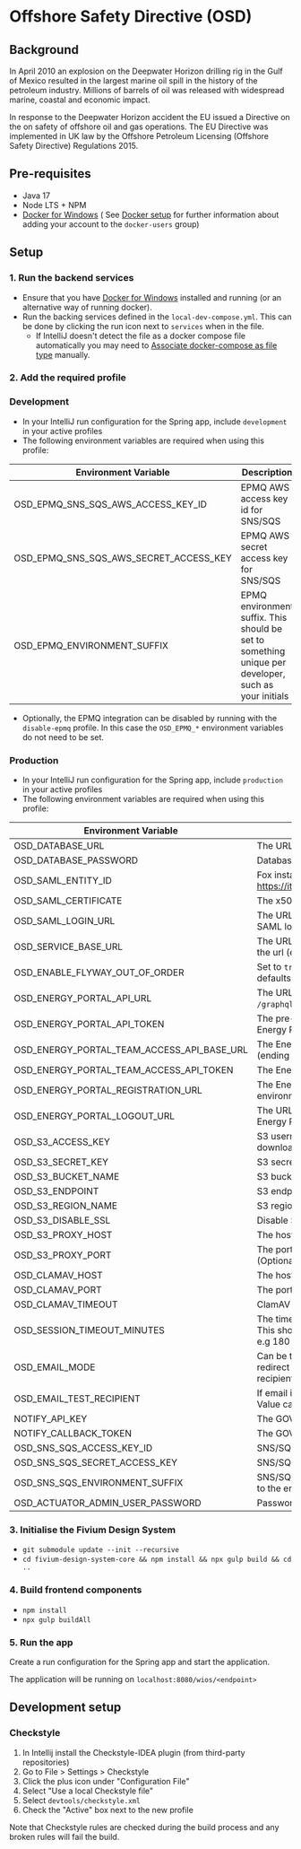 # Offshore Safety Directive (OSD)

## Background

In April 2010 an explosion on the Deepwater Horizon drilling rig in the Gulf of Mexico resulted in the largest marine
oil spill in the history of the petroleum industry. Millions of barrels of oil was released with widespread marine,
coastal and economic impact.

In response to the Deepwater Horizon accident the EU issued a Directive on the on safety of offshore oil and gas
operations. The EU Directive was implemented in UK law by the Offshore Petroleum Licensing
(Offshore Safety Directive) Regulations 2015.

## Pre-requisites

- Java 17
- Node LTS + NPM
- [Docker for Windows](https://hub.docker.com/editions/community/docker-ce-desktop-windows)
  (
  See [Docker setup](https://confluence.fivium.co.uk/display/JAVA/Java+development+environment+setup#Javadevelopmentenvironmentsetup-Docker)
  for further information about adding your account to the `docker-users` group)

## Setup

### 1. Run the backend services

- Ensure that you have [Docker for Windows](https://hub.docker.com/editions/community/docker-ce-desktop-windows)
  installed and running (or an alternative way of running docker).
- Run the backing services defined in the `local-dev-compose.yml`. This can be done by clicking the run icon next
  to `services` when in the file.
    - If IntelliJ doesn't detect the file as a docker compose file automatically you may need to
      [Associate docker-compose as file type](https://intellij-support.jetbrains.com/hc/en-us/community/posts/360009394620-Associate-docker-compose-as-file-type)
      manually.

### 2. Add the required profile

### Development

- In your IntelliJ run configuration for the Spring app, include `development` in your active profiles
- The following environment variables are required when using this profile:

| Environment Variable                   | Description                                                                                          |
|----------------------------------------|------------------------------------------------------------------------------------------------------|
| OSD_EPMQ_SNS_SQS_AWS_ACCESS_KEY_ID     | EPMQ AWS access key id for SNS/SQS                                                                   |
| OSD_EPMQ_SNS_SQS_AWS_SECRET_ACCESS_KEY | EPMQ AWS secret access key for SNS/SQS                                                               |
| OSD_EPMQ_ENVIRONMENT_SUFFIX            | EPMQ environment suffix. This should be set to something unique per developer, such as your initials |

- Optionally, the EPMQ integration can be disabled by running with the `disable-epmq` profile. In this case the `OSD_EPMQ_*` environment variables do not need to be set.

### Production

- In your IntelliJ run configuration for the Spring app, include `production` in your active profiles
- The following environment variables are required when using this profile:

| Environment Variable                       | Description                                                                                          |
|--------------------------------------------|------------------------------------------------------------------------------------------------------|
| OSD_DATABASE_URL                           | The URL to the database the service connect to                                                       |
| OSD_DATABASE_PASSWORD                      | Database schema password for the `osd` user                                                          |
| OSD_SAML_ENTITY_ID                         | Fox instance URL (dev: https://itportal.dev.fivium.local/engedudev1/fox)                             |
| OSD_SAML_CERTIFICATE                       | The x509 certificate string                                                                          |
| OSD_SAML_LOGIN_URL                         | The URL to hit the `login` entry theme of the SAML login module                                      |
| OSD_SERVICE_BASE_URL                       | The URL prior to the `/${serverContext}` part of the url  (e.g: https://itportal.dev.fivium.local)   |
| OSD_ENABLE_FLYWAY_OUT_OF_ORDER             | Set to `true` to allow flyway to run out of order, defaults to `false`                               | 
| OSD_ENERGY_PORTAL_API_URL                  | The URL to the Energy Portal API (ending in `/graphql`)                                              |
| OSD_ENERGY_PORTAL_API_TOKEN                | The pre-shared key to authenticate with the Energy Portal API                                        |
| OSD_ENERGY_PORTAL_TEAM_ACCESS_API_BASE_URL | The Energy Portal team access API base url. (ending in the fox 5 context for the environment)        |
| OSD_ENERGY_PORTAL_TEAM_ACCESS_API_TOKEN    | The Energy Portal team access API token                                                              |
| OSD_ENERGY_PORTAL_REGISTRATION_URL         | The Energy Portal registration url for the environment                                               |
| OSD_ENERGY_PORTAL_LOGOUT_URL               | The URL to the log out entry theme of the Energy Portal                                              |
| OSD_S3_ACCESS_KEY                          | S3 username for document uploads / downloads                                                         |
| OSD_S3_SECRET_KEY                          | S3 secret for document uploads / downloads                                                           |
| OSD_S3_BUCKET_NAME                         | S3 bucket for document uploads / downloads                                                           |
| OSD_S3_ENDPOINT                            | S3 endpoint for document uploads / downloads                                                         |
| OSD_S3_REGION_NAME                         | S3 region for document uploads / downloads                                                           |
| OSD_S3_DISABLE_SSL                         | Disable S3 SSL (default `false`)                                                                     |
| OSD_S3_PROXY_HOST                          | The hostname to access the S3 proxy (Optional)                                                       |
| OSD_S3_PROXY_PORT                          | The port number to access the S3 proxy (Optional)                                                    |
| OSD_CLAMAV_HOST                            | The host URL for ClamAV                                                                              |
| OSD_CLAMAV_PORT                            | The port ClamAV is hosted on                                                                         |
| OSD_CLAMAV_TIMEOUT                         | ClamAV request timeout                                                                               |
| OSD_SESSION_TIMEOUT_MINUTES                | The time in minutes before a session timeouts. This should be the same as the Energy Portal, e.g 180 |
| OSD_EMAIL_MODE                             | Can be test or production. Test mode will redirect all outbound emails to the test recipient(s)      |
| OSD_EMAIL_TEST_RECIPIENT                   | If email is test mode, who to send emails to. Value can be a CSV list                                |
| NOTIFY_API_KEY                             | The GOV.UK Notify key                                                                                |
| NOTIFY_CALLBACK_TOKEN                      | The GOV.UK Notify callback token                                                                     |
| OSD_SNS_SQS_ACCESS_KEY_ID                  | SNS/SQS access key id                                                                                |
| OSD_SNS_SQS_SECRET_ACCESS_KEY              | SNS/SQS secret access key                                                                            |
| OSD_SNS_SQS_ENVIRONMENT_SUFFIX             | SNS/SQS environment suffix. This should be set to the environment name, e.g. st or prod              |
| OSD_ACTUATOR_ADMIN_USER_PASSWORD           | Password for the actuator admin user                                                                 |

### 3. Initialise the Fivium Design System

- `git submodule update --init --recursive`
- `cd fivium-design-system-core && npm install && npx gulp build && cd ..`

### 4. Build frontend components

- `npm install`
- `npx gulp buildAll`

### 5. Run the app

Create a run configuration for the Spring app and start the application.

The application will be running on `localhost:8080/wios/<endpoint>`

## Development setup

### Checkstyle

1. In Intellij install the Checkstyle-IDEA plugin (from third-party repositories)
2. Go to File > Settings > Checkstyle
3. Click the plus icon under "Configuration File"
4. Select "Use a local Checkstyle file"
5. Select `devtools/checkstyle.xml`
6. Check the "Active" box next to the new profile

Note that Checkstyle rules are checked during the build process and any broken rules will fail the build.
